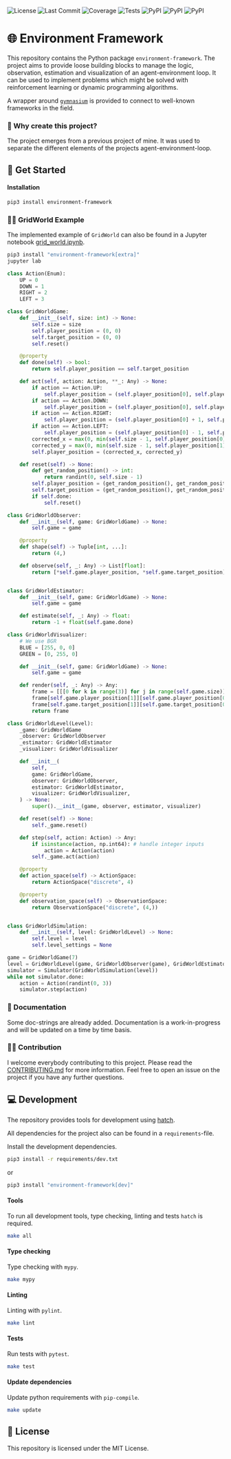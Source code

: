 ![License](https://img.shields.io/github/license/crzdg/environment-framework)
![Last Commit](https://img.shields.io/github/last-commit/crzdg/environmnet-framework)
![Coverage](https://raw.githubusercontent.com/gist/crzdg/629d8687524d945066e3335e00aa7543/raw/coverage-badge.svg)
![Tests](https://raw.githubusercontent.com/gist/crzdg/5c06ab3ff426558fa98e978a39b76a55/raw/tests-badge.svg)
![PyPI](https://img.shields.io/pypi/pyversions/environment-framework)
![PyPI](https://img.shields.io/pypi/status/environment-framework)
![PyPI](https://img.shields.io/pypi/v/environment-framework)


# 🌐 Environment Framework

This repository contains the Python package `environment-framework`. The project aims to provide loose building blocks to manage the logic, observation, estimation and visualization of an agent-environment loop. It can be used to implement problems which might be solved with reinforcement learning or dynamic programming algorithms.

A wrapper around [`gymnasium`](https://github.com/Farama-Foundation/Gymnasium) is provided to connect to well-known frameworks in the field.

### 🤔 Why create this project?

The project emerges from a previous project of mine. It was used to separate the different elements of the projects agent-environment-loop. 

## 🚀 Get Started

#### Installation

```bash
pip3 install environment-framework
```

### 👩‍🏫 GridWorld Example

The implemented example of `GridWorld` can also be found in a Jupyter notebook [grid_world.ipynb](example/grid_world.ipynb).

```bash
pip3 install "environment-framework[extra]"
jupyter lab
```

```python
class Action(Enum):
    UP = 0
    DOWN = 1
    RIGHT = 2
    LEFT = 3

class GridWorldGame:
    def __init__(self, size: int) -> None:
        self.size = size
        self.player_position = (0, 0)
        self.target_position = (0, 0)
        self.reset()

    @property
    def done(self) -> bool:
        return self.player_position == self.target_position

    def act(self, action: Action, **_: Any) -> None:
        if action == Action.UP:
            self.player_position = (self.player_position[0], self.player_position[1] - 1)
        if action == Action.DOWN:
            self.player_position = (self.player_position[0], self.player_position[1] + 1)
        if action == Action.RIGHT:
            self.player_position = (self.player_position[0] + 1, self.player_position[1])
        if action == Action.LEFT:
            self.player_position = (self.player_position[0] - 1, self.player_position[1])
        corrected_x = max(0, min(self.size - 1, self.player_position[0]))
        corrected_y = max(0, min(self.size - 1, self.player_position[1]))
        self.player_position = (corrected_x, corrected_y)

    def reset(self) -> None:
        def get_random_position() -> int:
            return randint(0, self.size - 1)
        self.player_position = (get_random_position(), get_random_position())
        self.target_position = (get_random_position(), get_random_position())
        if self.done:
            self.reset()

class GridWorldObserver:
    def __init__(self, game: GridWorldGame) -> None:
        self.game = game

    @property
    def shape(self) -> Tuple[int, ...]:
        return (4,)

    def observe(self, _: Any) -> List[float]:
        return [*self.game.player_position, *self.game.target_position]


class GridWorldEstimator:
    def __init__(self, game: GridWorldGame) -> None:
        self.game = game

    def estimate(self, _: Any) -> float:
        return -1 + float(self.game.done)

class GridWorldVisualizer:
    # We use BGR
    BLUE = [255, 0, 0]
    GREEN = [0, 255, 0]

    def __init__(self, game: GridWorldGame) -> None:
        self.game = game

    def render(self, _: Any) -> Any:
        frame = [[[0 for k in range(3)] for j in range(self.game.size)] for i in range(self.game.size)]
        frame[self.game.player_position[1]][self.game.player_position[0]] = self.BLUE
        frame[self.game.target_position[1]][self.game.target_position[0]] = self.GREEN
        return frame

class GridWorldLevel(Level):
    _game: GridWorldGame
    _observer: GridWorldObserver
    _estimator: GridWorldEstimator
    _visualizer: GridWorldVisualizer

    def __init__(
        self,
        game: GridWorldGame,
        observer: GridWorldObserver,
        estimator: GridWorldEstimator,
        visualizer: GridWorldVisualizer,
    ) -> None:
        super().__init__(game, observer, estimator, visualizer)

    def reset(self) -> None:
        self._game.reset()

    def step(self, action: Action) -> Any:
        if isinstance(action, np.int64): # handle integer inputs
            action = Action(action)
        self._game.act(action)

    @property
    def action_space(self) -> ActionSpace:
        return ActionSpace("discrete", 4)

    @property
    def observation_space(self) -> ObservationSpace:
        return ObservationSpace("discrete", (4,))


class GridWorldSimulation:
    def __init__(self, level: GridWorldLevel) -> None:
        self.level = level
        self.level_settings = None

game = GridWorldGame(7)
level = GridWorldLevel(game, GridWorldObserver(game), GridWorldEstimator(game), GridWorldVisualizer(game))
simulator = Simulator(GridWorldSimulation(level))
while not simulator.done:
    action = Action(randint(0, 3))
    simulator.step(action)
```

### 📃 Documentation

Some doc-strings are already added. Documentation is a work-in-progress and will be updated on a time by time basis.

### 💃🕺 Contribution

I welcome everybody contributing to this project. Please read the [CONTRIBUTING.md](./CONTRIBUTING.md) for more information.
Feel free to open an issue on the project if you have any further questions.

## 💻 Development

The repository provides tools for development using [hatch](https://hatch.pypa.io/latest/).

All dependencies for the project also can be found in a `requirements`-file.

Install the development dependencies.

```bash
pip3 install -r requirements/dev.txt
```

or 

```bash
pip3 install "environment-framework[dev]"
```

#### Tools

To run all development tools, type checking, linting and tests `hatch` is required.

```bash
make all
```

#### Type checking

Type checking with `mypy`.

```bash
make mypy
```

#### Linting

Linting with `pylint`.

```bash
make lint
```

#### Tests

Run tests with `pytest`.

```bash
make test
```

#### Update dependencies

Update python requirements with `pip-compile`.

```bash
make update
```

## 🧾 License

This repository is licensed under the MIT License.
